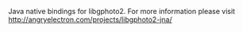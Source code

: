 Java native bindings for libgphoto2.  For more information please visit http://angryelectron.com/projects/libgphoto2-jna/
